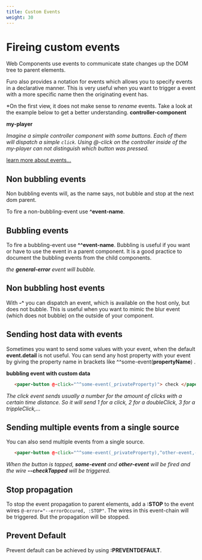 ```yaml
---
title: Custom Events
weight: 30
---
```

# Fireing custom events

Web Components use events to communicate state changes up the DOM tree to parent elements. 

Furo also provides a notation for events which allows you to specify events in a declarative manner.
This is very useful when you want to trigger a event with a more specific name then the originating event has.

*On the first view, it does not make sense to *rename* events. Take a look at the example below to get a better understanding.
**controller-component**

<furo-demo-snippet no-demo source style="height:200px">
<template>
   <!-- The inner part of the controller is not accessible from outside -->
    <button @-click="^^playClicked">play</button>
    <button @-click="^^pauseClicked">pause</button>
    <button @-click="^^stopClicked">stop</button> 
</template>
</furo-demo-snippet>

**my-player**

<furo-demo-snippet no-demo flow style="height:200px">
<template>
   <!-- The inner part of the controller is not accessible from outside -->
    <controller-component @-play-clicked="--playClicked" @-pause-clicked="--pauseClicked"></controller-component>
    <music-player ƒ-play="--playClicked" ƒ-pause="--pauseClicked"></music-player>
</template>
</furo-demo-snippet>

*Imagine a simple controller component with some buttons.*
*Each of them will dispatch a simple `click`.*
*Using @-click on the controller inside of the my-player can not distinguish which button was pressed.*

[learn more about events...](https://developer.mozilla.org/en-US/docs/Web/Events)

## Non bubbling events 
Non bubbling events will, as the name says, not bubble and stop at the next dom parent.

To fire a non-bubbling-event use **^event-name**.

<furo-demo-snippet flow no-demo description="*non bubbling example">
<template>
<my-button @-click="--searchClicked">Search</my-button>
<!-- when my-searcher fires the response event, the data-received event will be fired -->
<my-searcher url="https://www.googleapis.com/youtube/v3/search"
ƒ-search="--searchClicked"
@-response="^data-received">                   
</my-searcher>
</template>
</furo-demo-snippet>



## Bubbling events
To fire a bubbling-event use **^^event-name**. Bubbling is useful if you want or have to use the event in a parent component. It is a good practice to document the bubbling events from the child components. 


<furo-demo-snippet flow no-demo description="*non bubbling example">
<template>
<my-button @-click="--searchClicked">Search</my-button>
<!-- when my-searcher fires the response event, the general-error event will be fired -->
<my-searcher url="https://www.googleapis.com/youtube/v3/search"
ƒ-search="--searchClicked"
@-error="^^general-error">                   
</my-searcher>
</template>
</furo-demo-snippet>

*the* ***general-error*** *event will bubble.* 

## Non bubbling host events
With **-^** you can dispatch an event, which is available on the host only, but does not bubble. This is useful when you want 
to mimic the blur event (which does not bubble) on the outside of your component.

## Sending host data with events
Sometimes you want to send some values with your event, when the default **event.detail** is not useful. 
You can send any host property with your event by giving the property name in brackets like  ^^some-event(**propertyName**) .

**bubbling event with custom data**
```html 
   <paper-button @-click="^^some-event(_privateProperty)"> check </paper-button> 
```
*The click event sends usually a number for the amount of clicks with a certain time distance. So it will send 1 for a click, 2 for a doubleClick, 3 for a trippleClick,...*


## Sending multiple events from a single source
You can also send multiple events from a single source. 
```html 
   <paper-button @-click="^^some-event(_privateProperty),^other-event,--checkTapped"> check </paper-button> 
```
*When the button is tapped,* ***some-event*** *and* ***other-event*** *will be fired and the wire* ***--checkTapped*** *will be triggered.* 

## Stop propagation
To stop the event propagation to parent elements, add a **:STOP** to the event wires `@-error="--errorOccured, :STOP"`. 
The wires in this event-chain will be triggered. But the propagation will be stopped.

## Prevent Default
Prevent default can be achieved by using **:PREVENTDEFAULT**. 
